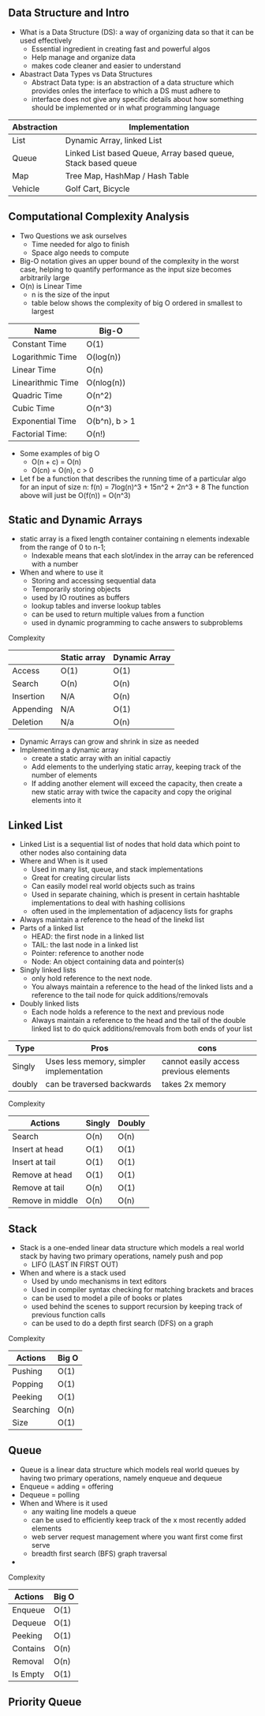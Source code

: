 ## Data Structure and Intro
- What is a Data Structure (DS): a way of organizing data so that it can be used effectively
	- Essential ingredient in creating fast and powerful algos
	- Help manage and organize data
	- makes code cleaner and easier to understand
- Abastract Data Types vs Data Structures
	- Abstract Data type: is an abstraction of a data structure which provides onles the interface to which a DS must adhere to
	- interface does not give any specific details about how something should be implemented or in what programming language
	
| Abstraction | Implementation                                                |
| ----------- | ------------------------------------------------------------- |
| List        | Dynamic Array, linked List                                    |
| Queue       | Linked List based Queue, Array based queue, Stack based queue |
| Map         | Tree Map, HashMap / Hash Table                                |
| Vehicle     | Golf Cart, Bicycle                                            |
## Computational Complexity Analysis
- Two Questions we ask ourselves
	- Time needed for algo to finish
	- Space algo needs to compute
- Big-O notation gives an upper bound of the complexity in the worst case, helping to quantify performance as the input size becomes arbitrarily large
- O(n) is Linear Time
	- n is the size of the input
	- table below shows the complexity of big O ordered in smallest to largest

| Name              | Big-O         |
| ----------------- | ------------- |
| Constant Time     | O(1)          |
| Logarithmic Time  | O(log(n))     |
| Linear Time       | O(n)          |
| Linearithmic Time | O(nlog(n))    |
| Quadric Time      | O(n^2)        |
| Cubic Time        | O(n^3)        |
| Exponential Time  | O(b^n), b > 1 |
| Factorial Time:   | O(n!)         |
- Some examples of big O
	- O(n + c) = O(n)
	- O(cn) = O(n), c > 0
- Let f be a function that describes the running time of a particular algo for an input of size n:
	f(n) = 7log(n)^3 + 15n^2 + 2n^3 + 8
	The function above will just be O(f(n)) = O(n^3)  

## Static and Dynamic Arrays
- static array is a fixed length container containing n elements indexable from the range of 0 to n-1;
	- Indexable means that each slot/index in the array can be referenced with a number
- When and where to use it
	- Storing and accessing sequential data
	- Temporarily storing objects
	- used by IO routines as buffers
	- lookup tables and inverse lookup tables
	- can be used to return multiple values from a function
	- used in dynamic programming to cache answers to subproblems

Complexity

|           | Static array | Dynamic Array |
| --------- | ------------ | ------------- |
| Access    | O(1)         | O(1)          |
| Search    | O(n)         | O(n)          |
| Insertion | N/A          | O(n)          |
| Appending | N/A          | O(1)          |
| Deletion  | N/a          | O(n)          |

- Dynamic Arrays can grow and shrink in size as needed
- Implementing a dynamic array
	- create a static array with an initial capactiy
	- Add elements to the underlying static array, keeping track of the number of elements
	- If adding another element will exceed the capacity, then create a new static array with twice the capacity and copy the original elements into it

## Linked List
- Linked List is a sequential list of nodes that hold data which point to other nodes also containing data
- Where and When is it used
	- Used in many list, queue, and stack implementations
	- Great for creating circular lists
	- Can easily model real world objects such as trains
	- Used in separate chaining, which is present in certain hashtable implementations to deal with hashing collisions
	- often used in the implementation of adjacency lists for graphs
- Always maintain a reference to the head of the linekd list
- Parts of a linked list
	- HEAD: the first node in a linked list
	- TAIL: the last node in a linked list
	- Pointer: reference to another node
	- Node: An object containing data and pointer(s)
- Singly linked lists
	- only hold reference to the next node.
	- You always maintain a reference to the head of the linked lists and a reference to the tail node for quick additions/removals
- Doubly linked lists
	- Each node holds a reference to the next and previous node
	- Always maintain a reference to the head and the tail of the double linked list to do quick additions/removals from both ends of your list

| Type   | Pros                                     | cons                                   |
| ------ | ---------------------------------------- | -------------------------------------- |
| Singly | Uses less memory, simpler implementation | cannot easily access previous elements |
| doubly | can be traversed backwards               | takes 2x memory                        |

Complexity

| Actions          | Singly | Doubly |
| ---------------- | ------ | ------ |
| Search           | O(n)   | O(n)   |
| Insert at head   | O(1)   | O(1)   |
| Insert at tail   | O(1)   | O(1)   |
| Remove at head   | O(1)   | O(1)   |
| Remove at tail   | O(n)   | O(1)   |
| Remove in middle | O(n)   | O(n)   |


## Stack
- Stack is a one-ended linear data structure which models a real world stack by having two primary operations, namely push and pop
	- LIFO (LAST IN FIRST OUT)
- When and where is a stack used
	- Used by undo mechanisms in text editors
	- Used in compiler syntax checking for matching brackets and braces
	- can be used to model a pile of books or plates
	- used behind the scenes to support recursion by keeping track of previous function calls
	- can be used to do a depth first search (DFS) on a graph

Complexity 

| Actions   | Big O |
| --------- | ----- |
| Pushing   | O(1)  |
| Popping   | O(1)  |
| Peeking   | O(1)  |
| Searching | O(n)  |
| Size      | O(1)  |

## Queue
- Queue is a linear data structure which models real world queues by having two primary operations, namely enqueue and dequeue
- Enqueue = adding = offering
- Dequeue = polling
- When and Where is it used
	- any waiting line models a queue
	- can be used to efficiently keep track of the x most recently added elements
	- web server request management where you want first come first serve
	- breadth first search (BFS) graph traversal
- 

Complexity

| Actions  | Big O |
| -------- | ----- |
| Enqueue  | O(1)  |
| Dequeue  | O(1)  |
| Peeking  | O(1)  |
| Contains | O(n)  |
| Removal  | O(n)  |
| Is Empty | O(1)  |


## Priority Queue
